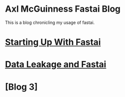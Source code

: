 # Axl McGuinness Fastai Blog

This is a blog chronicling my usage of fastai.

# [Starting Up With Fastai](https://github.com/axlMcg/fastai_blog/blob/master/_posts/2025-05-26-Blog1.md)
# [Data Leakage and Fastai](https://github.com/axlMcg/fastai_blog/blob/master/_posts/2025-05-26-Blog2.md)
# [Blog 3]
